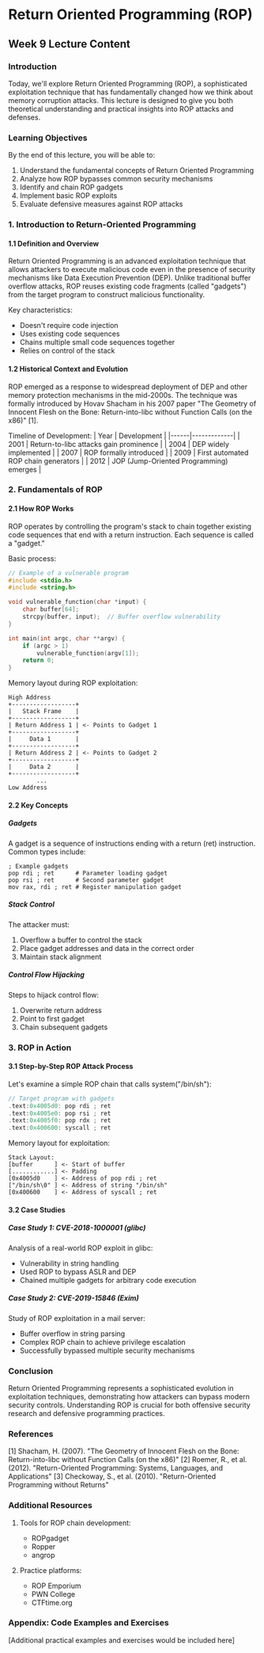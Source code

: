 # Return Oriented Programming (ROP)
## Week 9 Lecture Content

### Introduction

Today, we'll explore Return Oriented Programming (ROP), a sophisticated exploitation technique that has fundamentally changed how we think about memory corruption attacks. This lecture is designed to give you both theoretical understanding and practical insights into ROP attacks and defenses.

### Learning Objectives

By the end of this lecture, you will be able to:
1. Understand the fundamental concepts of Return Oriented Programming
2. Analyze how ROP bypasses common security mechanisms
3. Identify and chain ROP gadgets
4. Implement basic ROP exploits
5. Evaluate defensive measures against ROP attacks

### 1. Introduction to Return-Oriented Programming

#### 1.1 Definition and Overview

Return Oriented Programming is an advanced exploitation technique that allows attackers to execute malicious code even in the presence of security mechanisms like Data Execution Prevention (DEP). Unlike traditional buffer overflow attacks, ROP reuses existing code fragments (called "gadgets") from the target program to construct malicious functionality.

Key characteristics:
- Doesn't require code injection
- Uses existing code sequences
- Chains multiple small code sequences together
- Relies on control of the stack

#### 1.2 Historical Context and Evolution

ROP emerged as a response to widespread deployment of DEP and other memory protection mechanisms in the mid-2000s. The technique was formally introduced by Hovav Shacham in his 2007 paper "The Geometry of Innocent Flesh on the Bone: Return-into-libc without Function Calls (on the x86)" [1].

Timeline of Development:
| Year | Development |
|------|-------------|
| 2001 | Return-to-libc attacks gain prominence |
| 2004 | DEP widely implemented |
| 2007 | ROP formally introduced |
| 2009 | First automated ROP chain generators |
| 2012 | JOP (Jump-Oriented Programming) emerges |

### 2. Fundamentals of ROP

#### 2.1 How ROP Works

ROP operates by controlling the program's stack to chain together existing code sequences that end with a return instruction. Each sequence is called a "gadget."

Basic process:
```c
// Example of a vulnerable program
#include <stdio.h>
#include <string.h>

void vulnerable_function(char *input) {
    char buffer[64];
    strcpy(buffer, input);  // Buffer overflow vulnerability
}

int main(int argc, char **argv) {
    if (argc > 1)
        vulnerable_function(argv[1]);
    return 0;
}
```

Memory layout during ROP exploitation:
```
High Address
+------------------+
|   Stack Frame    |
+------------------+
| Return Address 1 | <- Points to Gadget 1
+------------------+
|     Data 1       |
+------------------+
| Return Address 2 | <- Points to Gadget 2
+------------------+
|     Data 2       |
+------------------+
        ...
Low Address
```

#### 2.2 Key Concepts

##### Gadgets
A gadget is a sequence of instructions ending with a return (ret) instruction. Common types include:

```assembly
; Example gadgets
pop rdi ; ret      # Parameter loading gadget
pop rsi ; ret      # Second parameter gadget
mov rax, rdi ; ret # Register manipulation gadget
```

##### Stack Control
The attacker must:
1. Overflow a buffer to control the stack
2. Place gadget addresses and data in the correct order
3. Maintain stack alignment

##### Control Flow Hijacking
Steps to hijack control flow:
1. Overwrite return address
2. Point to first gadget
3. Chain subsequent gadgets

### 3. ROP in Action

#### 3.1 Step-by-Step ROP Attack Process

Let's examine a simple ROP chain that calls system("/bin/sh"):

```c
// Target program with gadgets
.text:0x4005d0: pop rdi ; ret
.text:0x4005e0: pop rsi ; ret
.text:0x4005f0: pop rdx ; ret
.text:0x400600: syscall ; ret
```

Memory layout for exploitation:
```
Stack Layout:
[buffer      ] <- Start of buffer
[............] <- Padding
[0x4005d0    ] <- Address of pop rdi ; ret
["/bin/sh\0" ] <- Address of string "/bin/sh"
[0x400600    ] <- Address of syscall ; ret
```

#### 3.2 Case Studies

##### Case Study 1: CVE-2018-1000001 (glibc)
Analysis of a real-world ROP exploit in glibc:
- Vulnerability in string handling
- Used ROP to bypass ASLR and DEP
- Chained multiple gadgets for arbitrary code execution

##### Case Study 2: CVE-2019-15846 (Exim)
Study of ROP exploitation in a mail server:
- Buffer overflow in string parsing
- Complex ROP chain to achieve privilege escalation
- Successfully bypassed multiple security mechanisms



### Conclusion

Return Oriented Programming represents a sophisticated evolution in exploitation techniques, demonstrating how attackers can bypass modern security controls. Understanding ROP is crucial for both offensive security research and defensive programming practices.

### References

[1] Shacham, H. (2007). "The Geometry of Innocent Flesh on the Bone: Return-into-libc without Function Calls (on the x86)"
[2] Roemer, R., et al. (2012). "Return-Oriented Programming: Systems, Languages, and Applications"
[3] Checkoway, S., et al. (2010). "Return-Oriented Programming without Returns"

### Additional Resources

1. Tools for ROP chain development:
   - ROPgadget
   - Ropper
   - angrop

2. Practice platforms:
   - ROP Emporium
   - PWN College
   - CTFtime.org

### Appendix: Code Examples and Exercises

[Additional practical examples and exercises would be included here]

